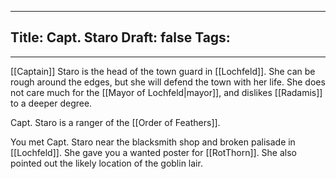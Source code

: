 
---
Title: Capt. Staro
Draft: false
Tags:
  - 
---

[[Captain]] Staro is the head of the town guard in [[Lochfeld]]. She can be rough around the edges, but she will defend the town with her life. She does not care much for the [[Mayor of Lochfeld|mayor]], and dislikes [[Radamis]] to a deeper degree. 

Capt. Staro is a ranger of the [[Order of Feathers]]. 

You met Capt. Staro near the blacksmith shop and broken palisade in [[Lochfeld]]. She gave you a wanted poster for [[RotThorn]]. She also pointed out the likely location of the goblin lair. 